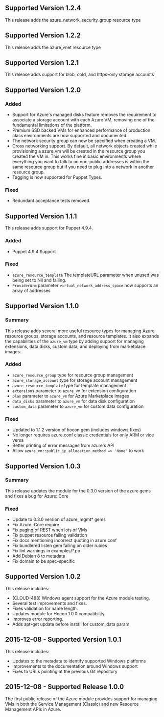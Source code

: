 ## Supported Version 1.2.4
This release adds the azure_network_security_group resource type

## Supported Version 1.2.2
This release adds the azure_vnet resource type

## Supported Version 1.2.1
This release adds support for blob, cold, and https-only storage accounts

## Supported Version 1.2.0
### Added
 - Support for Azure's managed disks feature removes the requirement to associate a storage account with each Azure VM, removing one of the fundamental limitations of the platform.
 - Premium SSD backed VMs for enhanced performance of production class environments are now supported and documented.
 - The network security group can now be specified when creating a VM.
 - Cross networking support. By default, all network objects created while provisioning a azure_vm will be created in the resource group you created the VM in. This works fine in basic environments where everything you want to talk to on non-public addresses is within the same resource group but if you need to plug into a network in another resource group.
 - Tagging is now supported for Puppet Types.

### Fixed
 - Redundant acceptance tests removed.

## Supported Version 1.1.1
This release adds support for Puppet 4.9.4.

### Added
- Puppet 4.9.4 Support

### Fixed
- `azure_resource_template` The templateURL parameter when unused was being
set to Nil and failing.
- `ProviderArm` parameter `virtual_network_address_space` now supports an array of
addresses


## Supported Version 1.1.0
### Summary
This release adds several more useful resource types for managing Azure resource groups, storage accounts, and resource templates. It also expands the capabilities of the `azure_vm` type by adding support for managing extensions, data disks, custom data, and deploying from marketplace images.

### Added
- `azure_resource_group` type for resource group management
- `azure_storage_account` type for storage account management
- `azure_resource_template` type for template management
- `extensions` parameter to `azure_vm` for extension configuration
- `plan` parameter to `azure_vm` for Azure Marketplace images
- `data_disks` parameter to `azure_vm` for data disk configuration
- `custom_data` parameter to `azure_vm` for custom data configuration

### Fixed
- Updated to 1.1.2 version of hocon gem (includes windows fixes)
- No longer requires azure.conf classic credentials for only ARM or vice versa
- Better printing of error messages from azure's API
- Allow `azure_vm::public_ip_allocation_method => 'None'` to work


## Supported Version 1.0.3
### Summary
This release updates the module for the 0.3.0 version of the azure gems and
fixes a bug for Azure::Core

### Fixed
- Update to 0.3.0 version of azure\_mgmt\* gems
- Fix Azure::Core require
- Fix paging of REST when lots of VMs
- Fix puppet resource failing validation
- Fix docs mentioning incorrect quoting in azure.conf
- Fix bundlered listen gem failing on older rubies
- Fix lint warnings in examples/\*.pp
- Add Debian 8 to metadata
- Fix domain to be spec-specific

## Supported Version 1.0.2

This release includes:
* (CLOUD-488) Windows agent support for the Azure module testing.
* Several test improvements and fixes.
* Fixes validation for name length.
* Updates module for Hocon 1.0.0 compatibility.
* Improves error reporting.
* Adds apt-get update before install for custom_data param.

## 2015-12-08 - Supported Version 1.0.1

This release includes:

* Updates to the metadata to identify supported Windows platforms
* Improvements to the documentation around Windows support
* Fixes to URLs pointing at the previous Git repository

## 2015-12-08 - Supported Release 1.0.0

The first public release of the Azure module provides support for
managing VMs in both the Service Management (Classic) and new Resource
Management APIs in Azure.
